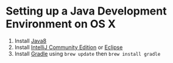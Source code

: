 # Setting up a Java Development Environment on OS X

1. Install [Java8](http://docs.oracle.com/javase/8/docs/technotes/guides/install/mac_jdk.html)
2. Install [IntelliJ Community Edition](http://www.jetbrains.com/idea/download/) or [Eclipse](http://www.eclipse.org/downloads/download.php?file=/technology/epp/downloads/release/luna/R/eclipse-java-luna-R-win32-x86_64.zip)
3. Install [Gradle](http://www.gradle.org/) using `brew update` then `brew install gradle`
